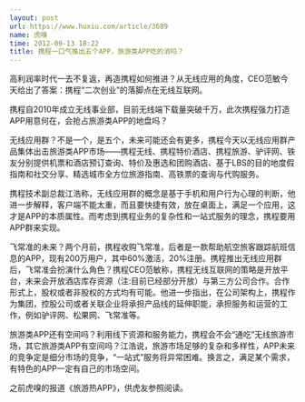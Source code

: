 ```yaml
---
layout: post
url: https://www.huxiu.com/article/3689
name: 虎嗅
time: 2012-09-13 18:22
title: 携程一口气推出五个APP，旅游类APP吃的消吗？
---
```

高利润率时代一去不复返，再造携程如何推进？从无线应用的角度，CEO范敏今天给出了答案：携程“二次创业”的落脚点在无线互联网。

携程自2010年成立无线事业部，目前无线端下载量突破千万，此次携程强力打造APP用意何在，会抢占旅游类APP的地盘吗？

无线应用群？不是一个，是五个，未来可能还会有更多，携程今天以无线应用群产品集体出击旅游类APP市场——携程无线、携程特价酒店、携程旅游、驴评网、铁友分别提供机票和酒店预订查询、特价及惠选和团购酒店、基于LBS的目的地度假指南和社交分享、精选城市全方位旅游指南、高铁票的查询与代购服务。

携程技术副总裁江浩称，无线应用群的概念是基于手机和用户行为心理的判断，他进一步解释，客户端不能太重，而且要快捷有效，放在桌面上，满足一个应用，这才是APP的本质属性。而考虑到携程业务的复杂性和一站式服务的理念，携程要用APP群来实现。

飞常准的未来？两个月前，携程收购飞常准，后者是一款帮助航空旅客跟踪航班信息的APP，现有200万用户，其中60%激活，20%注册。携程推出无线应用群后，飞常准会扮演什么角色？携程CEO范敏称，携程无线互联网的策略是开放平台，未来会开放酒店库存资源（注:目前已经部分开放）与第三方公司合作。合作形式上，股权或者非股权的方式均有可能。他进一步指出，在公司架构上，携程作为集团，控股公司或者关联企业将承担产品线的延伸职能，承担服务和运营的工作，例如驴评网、松果网、飞常准等。

旅游类APP还有空间吗？利用线下资源和服务能力，携程会不会“通吃”无线旅游市场，其它旅游类APP有空间吗？江浩说，旅游市场足够的复杂和多样性，APP未来的竞争定是细分市场的竞争，“一站式”服务将异常困难。换言之，满足某个需求，有特色的APP一定有自己的市场空间。

之前虎嗅的报道《旅游热APP》，供虎友参照阅读。

